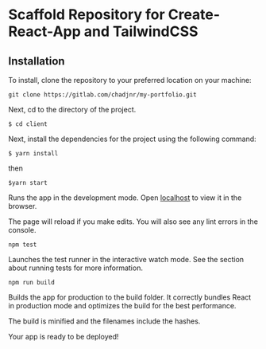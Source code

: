 # Scaffold Repository for Create-React-App and TailwindCSS

## Installation

To install, clone the repository to your preferred location on your machine:

`git clone https://gitlab.com/chadjnr/my-portfolio.git`

Next, cd to the directory of the project.

`$ cd client`

Next, install the dependencies for the project using the following command:

`$ yarn install`

 then

`$yarn start`

Runs the app in the development mode.
Open [localhost](http://localhost:3000) to view it in the browser.

The page will reload if you make edits.
You will also see any lint errors in the console.

`npm test`

Launches the test runner in the interactive watch mode.
See the section about running tests for more information.

`npm run build`

Builds the app for production to the build folder.
It correctly bundles React in production mode and optimizes the build for the best performance.

The build is minified and the filenames include the hashes.

Your app is ready to be deployed!
